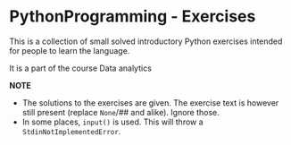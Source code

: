 # PythonProgramming - Exercises

This is a collection of small solved introductory Python exercises
intended for people to learn the language.

It is a part of the course Data analytics

**NOTE** 
* The solutions to the exercises are given. The exercise text is however still present (replace `None`/## and alike). Ignore those.
* In some places, `input()` is used. This will throw a `StdinNotImplementedError`.

```{tableofcontents}
```
